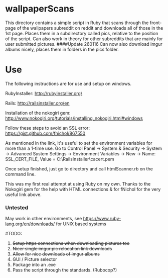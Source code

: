 # wallpaperScans
This directory contains a simple script in Ruby that scans through the front-page of the wallpapers subreddit on reddit and downloads all of those in the 1st page. Places them in a subdirectory called pics, relative to the position of the script.
Can also work in theory for other subreddits that are mainly for user submitted pictures.
####Update 260116
Can now also download imgur albums nicely, places them in folders in the pics folder. 


# Use
The following instructions are for use and setup on windows.

RubyInstaller:
http://rubyinstaller.org/

Rails: http://railsinstaller.org/en

Installation of the nokogiri gem:
http://www.nokogiri.org/tutorials/installing_nokogiri.html#windows

Follow these steps to avoid an SSL error:
https://gist.github.com/fnichol/867550

As mentioned in the link, it's useful to set the environment variables for more than a 1-time use.
Go to Control Panel -> System & Security -> System -> Advanced System Settings -> Environment Variables -> New -> 
Name: SSL_CERT_FILE, Value = C:\RailsInstaller\cacert.pem

Once setup finished, just go to directory and call htmlScanner.rb on the command line.

This was my first real attempt at using Ruby on my own. Thanks to the Nokogiri gem for the help with HTML connections & for fNichol for the very useful link above.

### Untested ###
May work in other environments, see https://www.ruby-lang.org/en/downloads/ for UNIX based systems

#TODO:
1. ~~Setup https connections when downloading pictures too~~
2. ~~Nicer single imgur pic relocation link downloads~~
3. ~~Allow for nice downloads of imgur albums~~
4. GUI / Picture selector
5. Package into an .exe
6. Pass the script through the standards. (Rubocop?)
